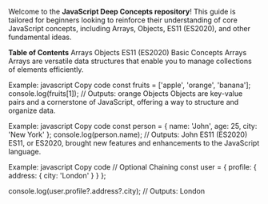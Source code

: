 Welcome to the **JavaScript Deep Concepts repository**! This guide is tailored for beginners looking to reinforce their understanding of core JavaScript concepts, including Arrays, Objects, ES11 (ES2020), and other fundamental ideas.

**Table of Contents**
Arrays
Objects
ES11 (ES2020)
Basic Concepts
Arrays
Arrays are versatile data structures that enable you to manage collections of elements efficiently.

Example:
javascript
Copy code
const fruits = ['apple', 'orange', 'banana'];
console.log(fruits[1]); // Outputs: orange
Objects
Objects are key-value pairs and a cornerstone of JavaScript, offering a way to structure and organize data.

Example:
javascript
Copy code
const person = {
  name: 'John',
  age: 25,
  city: 'New York'
};
console.log(person.name); // Outputs: John
ES11 (ES2020)
ES11, or ES2020, brought new features and enhancements to the JavaScript language.

Example:
javascript
Copy code
// Optional Chaining
const user = {
  profile: {
    address: {
      city: 'London'
    }
  }
};

console.log(user.profile?.address?.city); // Outputs: London
